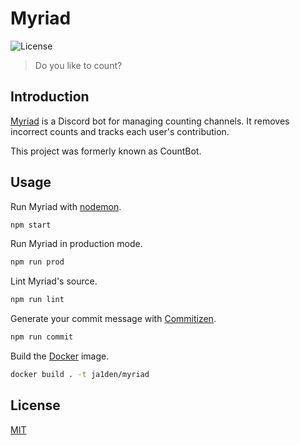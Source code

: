 # Myriad

![License](https://img.shields.io/github/license/ja1den/myriad)

> Do you like to count?

## Introduction

[Myriad][myriad] is a Discord bot for managing counting channels. It removes incorrect counts and tracks each user's contribution.

This project was formerly known as CountBot.

## Usage

Run Myriad with [nodemon](https://nodemon.io/).

```sh
npm start
```

Run Myriad in production mode.

```sh
npm run prod
```

Lint Myriad's source.

```sh
npm run lint
```

Generate your commit message with [Commitizen](http://commitizen.github.io/cz-cli/).

```sh
npm run commit
```

Build the [Docker](https://www.docker.com/) image.

```sh
docker build . -t ja1den/myriad
```

## License

[MIT](LICENSE)

[myriad]: https://discord.com/oauth2/authorize?client_id=548814470600720384&permissions=268790848&scope=bot
